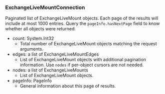 ### ExchangeLiveMountConnection
Paginated list of ExchangeLiveMount objects. Each page of the results will include at most 1000 entries. Query the `pageInfo.hasNextPage` field to know whether all objects were returned.

- count: System.Int32
  - Total number of ExchangeLiveMount objects matching the request arguments.
- edges: a list of ExchangeLiveMountEdges
  - List of ExchangeLiveMount objects with additional pagination information. Use `nodes` if per-object cursors are not needed.
- nodes: a list of ExchangeLiveMounts
  - List of ExchangeLiveMount objects.
- pageInfo: PageInfo
  - General information about this page of results.
